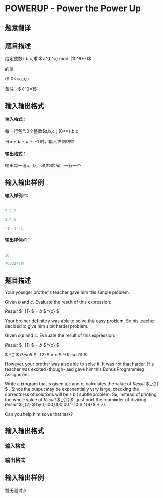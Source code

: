 # POWERUP - Power the Power Up

## 题意翻译

## 题目描述

给定整数a,b,c,求 $ a^{b^c} mod \;(10^9+7)$

的值

($ 0<=a,b,c

备注：$ 0^0=1$

## 输入输出格式

#### 输入格式：

每一行包含3个整数$a,b,c \; (0<=a,b,c

当$a=b=c=-1$ 时，输入样例结束

#### 输出格式：

输出每一组a，b，c对应的解，一行一个

## 输入输出样例：

#### 输入样例#1:

````C++

2 2 2

3 4 5

-1 -1 -1

````

#### 输出样例#1：

````C++

16

763327764

````

## 题目描述

Your younger brother's teacher gave him this simple problem.

Given _b_ and _c_. Evaluate the result of this expression:

_Result_ $ _{1} $ = _b_ $ ^{c} $

Your brother definitely was able to solve this easy problem. So his teacher decided to give him a bit harder problem.

Given _a_,_b_ and _c_. Evaluate the result of this expression:

_Result_ $ _{1} $ = _b_ $ ^{c} $

$ ^{} $ _Result_ $ _{2} $ = _a_ $ ^{Result1} $

However, your brother was also able to solve it. It was not that harder. His teacher was excited -though- and gave him this Bonus Programming Assignment.

Write a program that is given a,b and c; calculates the value of _Result_ $ _{2} $ . Since the output may be exponentially very large, checking the correctness of solutions will be a bit subtle problem. So, instead of printing the whole value of _Result_ $ _{2} $ , just print the reaminder of dividing _Result_ $ _{2} $ by 1,000,000,007 (10 $ ^{9} $ + 7).

Can you help him solve that task?

## 输入输出格式

### 输入格式

### 输出格式

## 输入输出样例

暂无测试点


